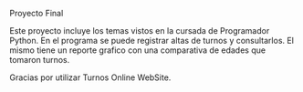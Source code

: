 Proyecto Final

Este proyecto incluye los temas vistos en la cursada de Programador Python.
En el programa se puede registrar altas de turnos y consultarlos.
El mismo tiene un reporte grafico con una comparativa de edades que tomaron turnos.

Gracias por utilizar Turnos Online WebSite.